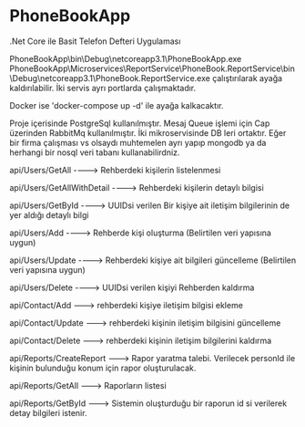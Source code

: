 # PhoneBookApp
.Net Core ile Basit Telefon Defteri Uygulaması


PhoneBookApp\bin\Debug\netcoreapp3.1\PhoneBookApp.exe
PhoneBookApp\Microservices\ReportService\PhoneBook.ReportService\bin\Debug\netcoreapp3.1\PhoneBook.ReportService.exe
çalıştırılarak ayağa kaldırılabilir. İki servis ayrı portlarda çalışmaktadır.

Docker ise 'docker-compose up -d' ile ayağa kalkacaktır.

Proje içerisinde PostgreSql kullanılmıştır.
Mesaj Queue işlemi için Cap üzerinden RabbitMq kullanılmıştır.
İki mikroservisinde DB leri ortaktır.  Eğer bir firma çalışması vs olsaydı muhtemelen ayrı yapıp mongodb ya da herhangi bir nosql veri tabanı kullanabilirdniz.



api/Users/GetAll    ----> Rehberdeki kişilerin listelenmesi

api/Users/GetAllWithDetail   ----> Rehberdeki kişilerin detaylı bilgisi 

api/Users/GetById     ----> UUIDsi verilen Bir kişiye ait iletişim bilgilerinin de yer aldığı detaylı bilgi

api/Users/Add      ---->   Rehberde kişi oluşturma (Belirtilen veri yapısına uygun)

api/Users/Update   ---->    Rehberdeki kişiye ait bilgileri güncelleme (Belirtilen veri yapısına uygun)

api/Users/Delete   ----> UUIDsi verilen kişiyi Rehberden kaldırma 


api/Contact/Add     ---> rehberdeki kişiye iletişim bilgisi ekleme

api/Contact/Update  ---> rehberdeki kişinin iletişim bilgisini güncelleme

api/Contact/Delete  ---> rehberdeki kişinin iletişim bilgilerini kaldırma


api/Reports/CreateReport    ---> Rapor yaratma talebi. Verilecek personId ile kişinin bulunduğu konum için rapor oluşturulacak.

api/Reports/GetAll          ---> Raporların listesi 

api/Reports/GetById         ---> Sistemin oluşturduğu bir raporun id si verilerek detay bilgileri istenir.
